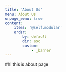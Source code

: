 ```yaml
---
title: 'About Us'
menu: About Us
onpage_menu: true
content:
    items: '@self.modular'
    order:
        by: default
        dir: asc
        custom:
            - _banner
---
```

#hi this is about page